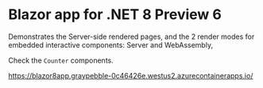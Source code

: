 # Blazor app for .NET 8 Preview 6

Demonstrates the Server-side rendered pages, and the 2 render modes for embedded interactive components: Server and WebAssembly,

Check the ``Counter`` components.

https://blazor8app.graypebble-0c46426e.westus2.azurecontainerapps.io/